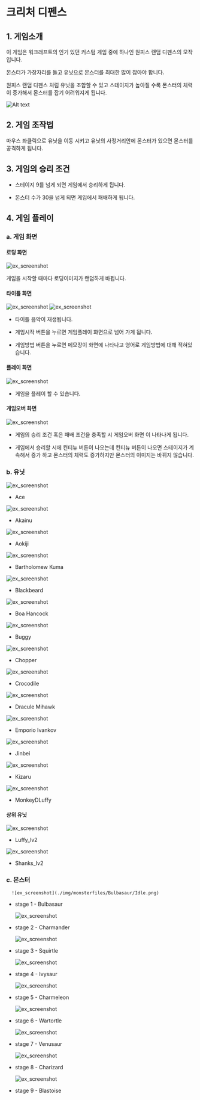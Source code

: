 # 크리처 디펜스 

## 1. 게임소개

이 게임은 워크래프트의 인기 있던 커스텀 게임 중에 하나인 원피스 랜덤 디펜스의 모작입니다.

몬스터가 가장자리를 돌고 유닛으로 몬스터를 최대한 많이 잡아야 합니다.

원피스 랜덤 디펜스 처럼 유닛을 조합할 수 있고 스테이지가 높아질 수록 몬스터의 체력이 증가해서 몬스터를 잡기 어려워지게 됩니다.

![Alt text](https://media.discordapp.net/attachments/374730378738532352/719922277067784293/Warcraft_III_2020-06-09_11_31_23.png?width=814&height=458)

## 2. 게임 조작법

마우스 좌클릭으로 유닛을 이동 시키고 유닛의 사정거리안에 몬스터가 있으면 몬스터를 공격하게 됩니다.

## 3. 게임의 승리 조건

- 스테이지 9를 넘게 되면 게임에서 승리하게 됩니다.

- 몬스터 수가 30을 넘게 되면 게임에서 패배하게 됩니다.

## 4. 게임 플레이

### a. 게임 화면

#### 로딩 화면
![ex_screenshot](./img/loading.png)

  게임을 시작할 때마다 로딩이미지가 랜덤하게 바뀝니다.

#### 타이틀 화면
![ex_screenshot](./img/title.png)
![ex_screenshot](./img/manual.png)

  - 타이틀 음악이 재생됩니다.
  
  - 게임시작 버튼을 누르면 게임플레이 화면으로 넘어 가게 됩니다.
  
  - 게임방법 버튼을 누르면 메모장이 화면에 나타나고 영어로 게임방법에 대해 적혀있습니다.

#### 플레이 화면
![ex_screenshot](./img/gameplay.png)

  - 게임을 플레이 할 수 있습니다.

#### 게임오버 화면
![ex_screenshot](./img/gameover.png)

  - 게임의 승리 조건 혹은 패배 조건을 충족할 시 게임오버 화면 이 나타나게 됩니다.
  
  - 게임에서 승리할 시에 컨티뉴 버튼이 나오는데 컨티뉴 버튼이 나오면 스테이지가 계속해서 증가 하고 몬스터의 체력도 증가하지만 몬스터의 이미지는 바뀌지 않습니다.

### b. 유닛
 ![ex_screenshot](./img/unitfiles/Ace/Idle.png)
  - Ace 
  
 ![ex_screenshot](./img/unitfiles/Akainu/Idle.png)
  - Akainu
  
 ![ex_screenshot](./img/unitfiles/Aokiji/Idle.png)
  - Aokiji 
  
 ![ex_screenshot](./img/unitfiles/BartholomewKuma/Idle.png)
  - Bartholomew Kuma
  
 ![ex_screenshot](./img/unitfiles/Blackbeard/Idle.png)
  - Blackbeard 
  
 ![ex_screenshot](./img/unitfiles/BoaHancock/Idle.png)
  - Boa Hancock 
  
 ![ex_screenshot](./img/unitfiles/Buggy/Idle.png)
  - Buggy
  
 ![ex_screenshot](./img/unitfiles/Chopper/Idle.png)
  - Chopper
  
 ![ex_screenshot](./img/unitfiles/Crocodile/Idle.png)
  - Crocodile 
  
 ![ex_screenshot](./img/unitfiles/DraculeMihawk/Idle.png)
  - Dracule Mihawk
  
 ![ex_screenshot](./img/unitfiles/EmporioIvankov/Idle.png)
  - Emporio Ivankov 
  
 ![ex_screenshot](./img/unitfiles/Jinbei/Idle.png)
  - Jinbei
  
 ![ex_screenshot](./img/unitfiles/Kizaru/Idle.png)
  - Kizaru
  
 ![ex_screenshot](./img/unitfiles/MonkeyDLuffy/Idle.png)
  - MonkeyDLuffy
  
#### 상위 유닛
 ![ex_screenshot](./img/unitfiles/Luffy_lv2/Idle.png)
  - Luffy_lv2
  
 ![ex_screenshot](./img/unitfiles/Shanks_lv2/Idle.png)
  - Shanks_lv2
  

### c. 몬스터

      ![ex_screenshot](./img/monsterfiles/Bulbasaur/Idle.png)
   - stage 1 - Bulbasaur
   
      ![ex_screenshot](./img/monsterfiles/Charmander/Idle.png)
   - stage 2 - Charmander
   
      ![ex_screenshot](./img/monsterfiles/Squirtle/Idle.png)
   - stage 3 - Squirtle
   
      ![ex_screenshot](./img/monsterfiles/Ivysaur/Idle.png)
   - stage 4 - Ivysaur
   
      ![ex_screenshot](./img/monsterfiles/Charmeleon/Idle.png)
   - stage 5 - Charmeleon
   
      ![ex_screenshot](./img/monsterfiles/Wartortle/Idle.png)
   - stage 6 - Wartortle
   
      ![ex_screenshot](./img/monsterfiles/Venusaur/Idle.png)
   - stage 7 - Venusaur
   
      ![ex_screenshot](./img/monsterfiles/Charizard/Idle.png)
   - stage 8 - Charizard
   
      ![ex_screenshot](./img/monsterfiles/Blastoise/Idle.png)
   - stage 9 - Blastoise
